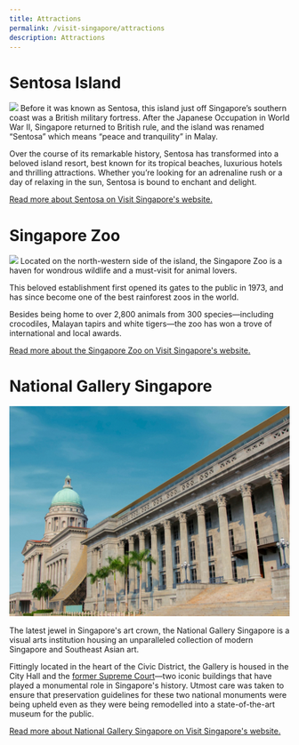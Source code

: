 ```yaml
---
title: Attractions
permalink: /visit-singapore/attractions
description: Attractions
---
```


# Sentosa Island
![](/images/Sentosa%202.jpg)
Before it was known as Sentosa, this island just off Singapore’s southern coast was a British military fortress. After the Japanese Occupation in World War II, Singapore returned to British rule, and the island was renamed “Sentosa” which means “peace and tranquility” in Malay. 

Over the course of its remarkable history, Sentosa has transformed into a beloved island resort, best known for its tropical beaches, luxurious hotels and thrilling attractions. Whether you’re looking for an adrenaline rush or a day of relaxing in the sun, Sentosa is bound to enchant and delight.

[Read more about Sentosa on Visit Singapore's website.](https://www.visitsingapore.com/see-do-singapore/places-to-see/sentosa/)
# Singapore Zoo
![](/images/Zoo.jpg)
Located on the north-western side of the island, the Singapore Zoo is a haven for wondrous wildlife and a must-visit for animal lovers.

This beloved establishment first opened its gates to the public in 1973, and has since become one of the best rainforest zoos in the world.

Besides being home to over 2,800 animals from 300 species—including crocodiles, Malayan tapirs and white tigers—the zoo has won a trove of international and local awards.

[Read more about the Singapore Zoo on Visit Singapore's website.](https://www.visitsingapore.com/see-do-singapore/nature-wildlife/fun-with-animals/singapore-zoo/)
# National Gallery Singapore
![](/images/National%20Gallery.jpg)

The latest jewel in Singapore's art crown, the National Gallery Singapore is a visual arts institution housing an unparalleled collection of modern Singapore and Southeast Asian art.

Fittingly located in the heart of the Civic District, the Gallery is housed in the City Hall and the [former Supreme Court](https://www.visitsingapore.com/see-do-singapore/architecture/historical/old-supreme-court/)—two iconic buildings that have played a monumental role in Singapore's history. Utmost care was taken to ensure that preservation guidelines for these two national monuments were being upheld even as they were being remodelled into a state-of-the-art museum for the public.

[Read more about National Gallery Singapore on Visit Singapore's website.](https://www.visitsingapore.com/see-do-singapore/arts/museums-galleries/national-gallery-singapore/)